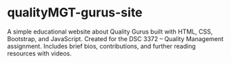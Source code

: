 # qualityMGT-gurus-site
 A simple educational website about Quality Gurus built with HTML, CSS, Bootstrap, and JavaScript. Created for the DSC 3372 – Quality Management assignment. Includes brief bios, contributions, and further reading resources with videos.
